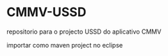 # CMMV-USSD
repositorio para o projecto USSD do aplicativo CMMV

importar como maven project no eclipse
